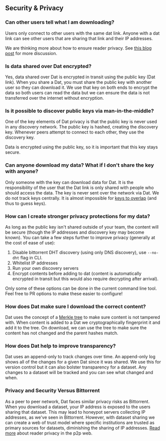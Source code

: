 ## Security & Privacy

### Can other users tell what I am downloading? 

Users only connect to other users with the same dat link. Anyone with a dat link can see other users that are sharing that link and their IP addresses.

We are thinking more about how to ensure reader privacy. See [this blog post](https://blog.datproject.org/2016/12/12/reader-privacy-on-the-p2p-web/) for more discussion.

### Is data shared over Dat encrypted?

Yes, data shared over Dat is encrypted in transit using the public key (Dat link). When you share a Dat, you must share the public key with another user so they can download it. We use that key on both ends to encrypt the data so both users can read the data but we can ensure the data is not transferred over the internet without encryption.

### Is it possible to discover public keys via man-in-the-middle?

One of the key elements of Dat privacy is that the public key is never used in any discovery network. The public key is hashed, creating the discovery key. Whenever peers attempt to connect to each other, they use the discovery key.

Data is encrypted using the public key, so it is important that this key stays secure.

### Can anyone download my data? What if I don't share the key with anyone?

Only someone with the key can download data for Dat. It is the responsibility of the user that the Dat link is only shared with people who should access the data. The key is never sent over the network via Dat. We do not track keys centrally. It is almost impossible for [keys to overlap](http://docs.datproject.org/faq#are-the-dat-links-guaranteed-to-be-unique-) (and thus to guess keys).

### How can I create stronger privacy protections for my data?

As long as the public key isn't shared outside of your team, the content will be secure (though the IP addresses and discovery key may become known). You can take a few steps further to improve privacy (generally at the cost of ease of use):

1. Disable bittorrent DHT discovery (using only DNS discovery), use `--no-dht` flag in CLI.
2. Whitelist IP addresses
3. Run your own discovery servers
4. Encrypt contents before adding to dat (content is automatically encrypted in transit but this would also require decrypting after arrival).

Only some of these options can be done in the current command line tool. Feel free to PR options to make these easier to configure!

### How does Dat make sure I download the correct content?

Dat uses the concept of a [Merkle tree](https://en.wikipedia.org/wiki/Merkle_tree) to make sure content is not tampered with. When content is added to a Dat we cryptographically fingerprint it and add it to the tree. On download, we can use the tree to make sure the content has not changed and the parent hashes match.

### How does Dat help to improve transparency?

Dat uses an append-only to track changes over time. An append-only log shows all of the changes for a given Dat since it was shared. We use this for version control but it can also bolster transparency for a dataset. Any changes to a dataset will be tracked and you can see what changed and when.

### Privacy and Security Versus Bittorrent

As a peer to peer network, Dat faces similar privacy risks as Bittorrent. When you download a dataset, your IP address is exposed to the users sharing that dataset. This may lead to honeypot servers collecting IP addresses, as we've seen in Bittorrent. However, with dataset sharing we can create a web of trust model where specific institutions are trusted as primary sources for datasets, diminishing the sharing of IP addresses. [Read more](https://blog.datproject.org/2016/12/12/reader-privacy-on-the-p2p-web/) about reader privacy in the p2p web.
